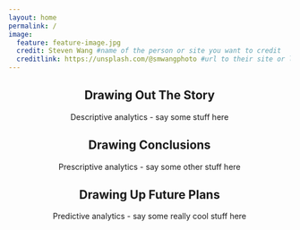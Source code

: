 ```yaml
---
layout: home
permalink: /
image:
  feature: feature-image.jpg
  credit: Steven Wang #name of the person or site you want to credit
  creditlink: https://unsplash.com/@smwangphoto #url to their site or licensing
---
```


<div class="tiles" align="center">

<div class="tile">
  <h2 class="post-title">Drawing Out The Story</h2>
  <p class="post-excerpt">Descriptive analytics - say some stuff here</p>
</div><!-- /.tile -->

<div class="tile">
  <h2 class="post-title">Drawing Conclusions</h2>
  <p class="post-excerpt">Prescriptive analytics - say some other stuff here</p>
</div><!-- /.tile -->

<div class="tile">
  <h2 class="post-title">Drawing Up Future Plans</h2>
  <p class="post-excerpt">Predictive analytics - say some really cool stuff here</p>
</div><!-- /.tile -->

</div><!-- /.tiles -->
